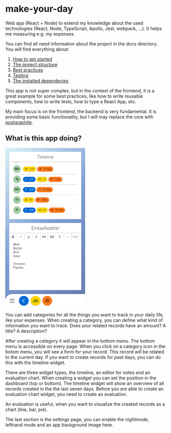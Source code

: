 # make-your-day

Web app (React + Node) to extend my knowledge about the used technologies (React, Node, TypeScript, Apollo, Jest, webpack, ...).
It helps me measuring e.g. my expenses.

You can find all need information about the project in the docs directory.
You will find everything about:

1. [How to get started](docs/1-GettingStarted.md)
2. [The project structure](docs/1-GettingStarted.md)
3. [Best practices](docs/1-GettingStarted.md)
4. [Testing](docs/1-GettingStarted.md)
5. [The installed dependecies](docs/1-GettingStarted.md)

This app is not super complex, but in the context of the frontend, it is a great example for some best practices, like how to write reusable components, how to write tests, how to type a React App, etc.

My main focus is on the frontend, the backend is very fundamental.
It is providing some basic functionality, but I will may replace the core with [postgraphile](https://www.graphile.org/postgraphile/).

## What is this app doing?

<img src="docs/appPreview.png" alt="App previe" height="500" align="center"/>

You can add categories for all the things you want to track in your daily life, like your expenses.
When creating a category, you can define what kind of information you want to track.
Does your related records have an amount? A title? A description?

After creating a category it will appear in the bottom menu.
The bottom menu is accessible on every page. When you click on a category icon in the botom menu, you will see a form for your record. This record will be related to the current day. If you want to create records for past days, you can do this with the timeline widget.

There are three widget types, the timeline, an editor for notes and an evaluation chart.
When creating a widget you can set the position in the dashboard (top or bottom).
The timeline widget will show an overview of all records created in the the last seven days.
Before you are able to create an evaluation chart widget, you need to create an evaluation.

An evaluation is useful, when you want to visualize the created records as a chart (line, bar, pie).

The last section is the settings page, you can enable the nightmode, lefthand mode and an app background image here.
